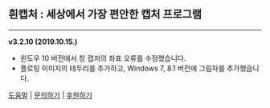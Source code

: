 ## **흰캡처 : 세상에서 가장 편안한 캡처 프로그램**
---
**v3.2.10 (2019.10.15.)**

* 윈도우 10 버전에서 창 캡처의 좌표 오류를 수정했습니다.
* 플로팅 이미지의 테두리를 추가하고, Windows 7, 8.1 버전에 그림자를 추가했습니다.

[도움말](https://docs.tflow.co.kr) | [문의하기](http://tflow.co.kr/contact) | [후원하기](http://tflow.co.kr/donate)

　
